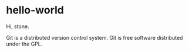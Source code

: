 # hello-world

Hi, stone.

Git is a distributed version control system.
Git is free software distributed under the GPL.